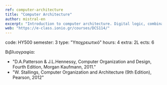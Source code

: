 ```yaml
---
ref: computer-architecture
title: "Computer Architecture"
author: mistral-en
excerpt: "Introduction to computer architecture. Digital logic, combinatorial and sequential logical circuits. Instruction set architectures. Instruction types, machine cycle and instruction execution. CISC and RISC architectures. Central Processing Unit (CPU). Performance and benchmarking. Instruction level parallelism and pipelining. Superscalar and VLIW processors. Main memory technologies. Memory hierarchies and cache memories. Virtual memory. Input-Output devices, buses and controllers. Interrupts and DMA techniques."
web: "https://e-class.ionio.gr/courses/DCS114/"
---
```


code: ΗΥ500
semester: 3
type: "Υποχρεωτικό"
hours: 4
extra: 2L
ects: 6

Βιβλιογραφία: 
  - "D.A.Patterson & J.L.Hennessy, Computer Organization and Design, Fourth Edition, Morgan Kaufmann, 2011."
  - "W. Stallings, Computer Organization and Architecture (9th Edition), Pearson, 2012"
  
